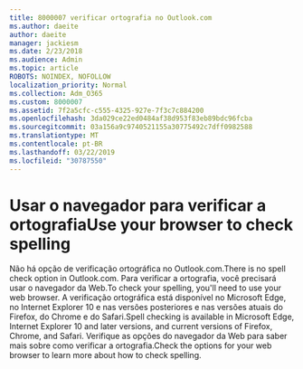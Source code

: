 ```yaml
---
title: 8000007 verificar ortografia no Outlook.com
ms.author: daeite
author: daeite
manager: jackiesm
ms.date: 2/23/2018
ms.audience: Admin
ms.topic: article
ROBOTS: NOINDEX, NOFOLLOW
localization_priority: Normal
ms.collection: Adm_O365
ms.custom: 8000007
ms.assetid: 7f2a5cfc-c555-4325-927e-7f3c7c884200
ms.openlocfilehash: 3da029ce22ed0484af38d953f83eb89bdc96fcba
ms.sourcegitcommit: 03a156a9c9740521155a30775492c7dff0982588
ms.translationtype: MT
ms.contentlocale: pt-BR
ms.lasthandoff: 03/22/2019
ms.locfileid: "30787550"
---
```

# <a name="use-your-browser-to-check-spelling"></a><span data-ttu-id="df528-102">Usar o navegador para verificar a ortografia</span><span class="sxs-lookup"><span data-stu-id="df528-102">Use your browser to check spelling</span></span>

<span data-ttu-id="df528-103">Não há opção de verificação ortográfica no Outlook.com.</span><span class="sxs-lookup"><span data-stu-id="df528-103">There is no spell check option in Outlook.com.</span></span> <span data-ttu-id="df528-104">Para verificar a ortografia, você precisará usar o navegador da Web.</span><span class="sxs-lookup"><span data-stu-id="df528-104">To check your spelling, you'll need to use your web browser.</span></span> <span data-ttu-id="df528-105">A verificação ortográfica está disponível no Microsoft Edge, no Internet Explorer 10 e nas versões posteriores e nas versões atuais do Firefox, do Chrome e do Safari.</span><span class="sxs-lookup"><span data-stu-id="df528-105">Spell checking is available in Microsoft Edge, Internet Explorer 10 and later versions, and current versions of Firefox, Chrome, and Safari.</span></span> <span data-ttu-id="df528-106">Verifique as opções do navegador da Web para saber mais sobre como verificar a ortografia.</span><span class="sxs-lookup"><span data-stu-id="df528-106">Check the options for your web browser to learn more about how to check spelling.</span></span>
  

